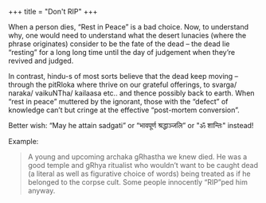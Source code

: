 +++
title = "Don't RIP"
+++

When a person dies, “Rest in Peace” is a bad choice. Now, to understand why, one would need to understand what the desert lunacies (where the phrase originates) consider to be the fate of the dead – the dead lie “resting” for a long long time until the day of judgement when they’re revived and judged.

In contrast, hindu-s of most sorts believe that the dead keep moving – through the pitRloka where thrive on our grateful offerings, to svarga/ naraka/ vaikuNTha/ kailaasa etc.. and thence possibly back to earth. When “rest in peace” muttered by the ignorant, those with the “defect” of knowledge can’t but cringe at the effective “post-mortem conversion”.

Better wish: “May he attain sadgati” or “भावपूर्ण श्रद्धाञ्जलि” or "ॐ शान्तिः" instead!

Example:

> A young and upcoming archaka gRhastha we knew died. He was a good temple and gRhya ritualist who wouldn’t want to be caught dead (a literal as well as figurative choice of words) being treated as if he belonged to the corpse cult. Some people innocently “RIP”ped him anyway.